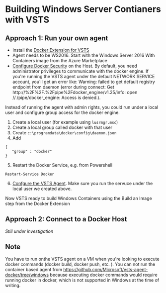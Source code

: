 # Building Windows Server Contianers with VSTS

## Approach 1: Run your own agent

* Install the [Docker Extension for VSTS](https://marketplace.visualstudio.com/items?itemName=ms-vscs-rm.docker) 
* Agent needs to be WS2016. Start with the Windows Server 2016 With Containers image from the Azure Marketplace
* [Configure Docker Security](https://docs.microsoft.com/en-us/virtualization/windowscontainers/manage-docker/configure-docker-daemon#configure-docker-on-the-docker-service) on the Host. By default, you need administrator privileges to communicate with the docker engine. 
If you're running the VSTS agent under the default NETWORK SERVICE account, you'll get an error like: Warning: failed to get default registry endpoint from daemon (error during connect: Get http://%2F%2F.%2Fpipe%2Fdocker_engine/v1.25/info: open //./pipe/docker_engine: Access is denied.).

Instead of running the agent with admin rights, you could run under a local user and configure group access for the docker engine. 

1. Create a local user (for example using `lusrmgr.msc`)
2. Create a local group called docker with that user
3. Create `c:\programdata\docker\config\daemon.json`
4. Add 
```
{
   "group" : "docker"
}
```

5. Restart the Docker Service, e.g. from Powershell
```
Restart-Service Docker
```
6. [Confgure the VSTS Agent](https://www.visualstudio.com/en-us/docs/build/actions/agents/v2-windows#download-and-configure-the-agent). Make sure you run the servuce under the local user we created above. 

Now VSTS ready to build Windows Containers using the Build an Image step from the Docker Extension

## Approach 2: Connect to a Docker Host

<i>Still under investigation</i>

## Note
You have to run onthe VSTS agent on a VM when you're looking to execute docker commands (docker build, docker push, etc. ). You can not run the container based agent from https://github.com/Microsoft/vsts-agent-docker/tree/windows because executing docker commands would require running docker in docker, which is not supported in Windows at the time of writing.


